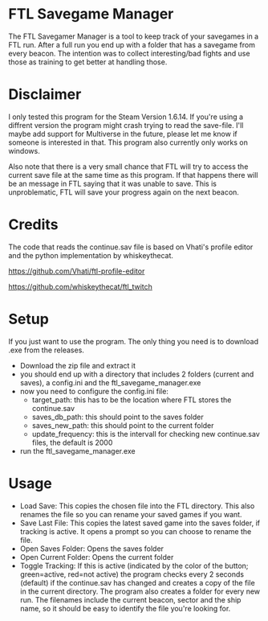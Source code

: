# FTL Savegame Manager
The FTL Savegamer Manager is a tool to keep track of your savegames in a FTL run. After a full run you end up with a folder that has a savegame from every beacon. The intention was to collect interesting/bad fights and use those as training to get better at handling those.

# Disclaimer
I only tested this program for the Steam Version 1.6.14. If you're using a diffrent version the program might crash trying to read the save-file. I'll maybe add support for Multiverse in the future, please let me know if someone is interested in that. This program also currently only works on windows.

Also note that there is a very small chance that FTL will try to access the current save file at the same time as this program. If that happens there will be an message in FTL saying that it was unable to save. This is unproblematic, FTL will save your progress again on the next beacon.

# Credits
The code that reads the continue.sav file is based on Vhati's profile editor and the python implementation by whiskeythecat.

https://github.com/Vhati/ftl-profile-editor

https://github.com/whiskeythecat/ftl_twitch

# Setup
If you just want to use the program. The only thing you need is to download .exe from the releases.

* Download the zip file and extract it 
* you should end up with a directory that includes 2 folders (current and saves), a config.ini and the ftl_savegame_manager.exe
* now you need to configure the config.ini file:
  * target_path: this has to be the location where FTL stores the continue.sav
  * saves_db_path: this should point to the saves folder
  * saves_new_path: this should point to the current folder
  * update_frequency: this is the intervall for checking new continue.sav files, the default is 2000
* run the ftl_savegame_manager.exe

# Usage

* Load Save: This copies the chosen file into the FTL directory. This also renames the file so you can rename your saved games if you want.
* Save Last File: This copies the latest saved game into the saves folder, if tracking is active. It opens a prompt so you can choose to rename the file.
* Open Saves Folder: Opens the saves folder
* Open Current Folder: Opens the current folder
* Toggle Tracking: If this is active (indicated by the color of the button; green=active, red=not active) the program checks every 2 seconds (default) if the continue.sav has changed and creates a copy of the file in the current directory. The program also creates a folder for every new run. The filenames include the current beacon, sector and the ship name, so it should be easy to identify the file you're looking for.
